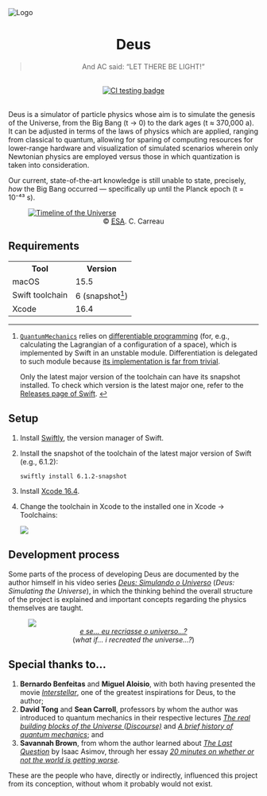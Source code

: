 <img alt="Logo" src="https://github.com/user-attachments/assets/a3d03dc6-5b02-4f78-b960-f68372a34b27" />
<h1 align="center">Deus</h1>
<div align="center"><blockquote cite="https://users.ece.cmu.edu/~gamvrosi/thelastq.html">And AC said: “LET THERE BE LIGHT!”</blockquote></div>
<br />
<div align="center">
  <a href="https://github.com/jeanbarrossilva/Deus/actions/workflows/test.yml">
    <img alt="CI testing badge" src="https://github.com/jeanbarrossilva/Deus/actions/workflows/test.yml/badge.svg" />
  </a>
</div>
<br />
<p>Deus is a simulator of particle physics whose aim is to simulate the genesis of the Universe, from the Big Bang (t → 0) to the dark ages (t ≈ 370,000 a). It can be adjusted in terms of the laws of physics which are applied, ranging from classical to quantum, allowing for sparing of computing resources for lower-range hardware and visualization of simulated scenarios wherein only Newtonian physics are employed versus those in which quantization is taken into consideration.</p>
<p>Our current, state-of-the-art knowledge is still unable to state, precisely, <i>how</i> the Big Bang occurred — specifically up until the Planck epoch (t = 10⁻⁴³ s).</p>
<figure>
  <a href="https://www.esa.int/ESA_Multimedia/Images/2013/03/Planck_history_of_Universe" target="_blank">
    <img alt="Timeline of the Universe" src="https://github.com/user-attachments/assets/81f8668f-7b8b-4c67-9b30-4623702fbfbd" />
  </a>
  <div align="center">
    <figcaption>© <a href="https://www.esa.int" target="_blank"><abbr title="European Space Agency">ESA</abbr></a>. C. Carreau</figcaption>
  </div>
</figure>
<h2>Requirements</h2>
<table align="center">
  <tr>
    <th>Tool</th>
    <th>Version</th>
  </tr>
  <tr>
    <td>macOS</td>
    <td>15.5</td>
  </tr>
  <tr>
    <td>Swift toolchain</td>
    <td id="requirements-footnote-1-ref">6 (snapshot<a href="#requirements-footnote-1"><sup>1</sup></a>)</td>
  </tr>
  <tr>
    <td>Xcode</td>
    <td>16.4</td>
  </tr>
</table>
<hr />
<ol>
  <li id="requirements-footnote-1">
    <p><a href="https://github.com/project-deus/Deus/tree/main/QuantumMechanics"><code>QuantumMechanics</code></a> relies on <a href="https://github.com/swiftlang/swift/blob/d837d6052cf5403644e14956ee4376454ad633bd/docs/DifferentiableProgramming.md" target="_blank">differentiable programming</a> (for, e.g., calculating the Lagrangian of a configuration of a space), which is implemented by Swift in an unstable module. Differentiation is delegated to such module because <a href="https://github.com/swiftlang/swift/blob/d837d6052cf5403644e14956ee4376454ad633bd/docs/DifferentiableProgramming.md#history-of-differentiation-algorithms" target="_blank">its implementation is far from trivial</a>.</p>
    <p>Only the latest major version of the toolchain can have its snapshot installed. To check which version is the latest major one, refer to the <a href="https://github.com/swiftlang/swift/releases" target="_blank">Releases page of Swift</a>. <a href="#requirements-footnote-1-ref">↩</a></p>
  </li>
</ol>
<h2>Setup</h2>
<ol>
  <li><p>Install <a href="https://www.swift.org/install/macos/swiftly">Swiftly</a>, the version manager of Swift.</p></li>
  <li>
    <p>Install the snapshot of the toolchain of the latest major version of Swift (e.g., 6.1.2):</p>
    <pre><code>swiftly install 6.1.2-snapshot</code></pre>
  </li>
  <li><p>Install <a href="https://developer.apple.com/download/all/?q=Xcode%2016.4">Xcode 16.4</a>.</p></li>
  <li>
    <p>Change the toolchain in Xcode to the installed one in Xcode → Toolchains:</p>
    <img src="https://github.com/user-attachments/assets/66c6d6c9-a721-4c15-8047-432b0b7e48d6" />
  </li>
</ol>
<h2>Development process</h2>
<p>Some parts of the process of developing Deus are documented by the author himself in his video series <a href="https://youtube.com/playlist?list=PLHiVqgQ7o8farBkJrCzFdJe6hsDT3ight" target="_blank"><cite>Deus: Simulando o Universo</cite></a> (<cite>Deus: Simulating the Universe</cite>), in which the thinking behind the overall structure of the project is explained and important concepts regarding the physics themselves are taught.</p>
<figure>
  <a href="https://www.youtube.com/watch?v=rlKpONUVOWk&list=PLHiVqgQ7o8farBkJrCzFdJe6hsDT3ight" target="_blank">
    <img src="https://github.com/user-attachments/assets/a4f47698-c4b0-4782-b60c-2c7ff4446a9f" />
  </a>
  <div align="center">
    <figcaption>
      <a href="https://www.youtube.com/watch?v=rlKpONUVOWk&list=PLHiVqgQ7o8farBkJrCzFdJe6hsDT3ight" target="_blank"><cite>e se… eu recriasse o universo…?</cite></a>
      <br />
      <span>(<cite>what if… i recreated the universe…?</cite>)</span>
    </figcaption>
  </div>
</figure>
<h2>Special thanks to…</h2>
<ol>
  <li><b>Bernardo Benfeitas</b> and <b>Miguel Aloisio</b>, with both having presented the movie <a href="https://en.wikipedia.org/wiki/Interstellar_(film)" target="_blank"><cite>Interstellar</cite></a>, one of the greatest inspirations for Deus, to the author;</li>
  <li><b>David Tong</b> and <b>Sean Carroll</b>, professors by whom the author was introduced to quantum mechanics in their respective lectures <a href="https://youtu.be/zNVQfWC_evg" target="_blank"><cite>The real building blocks of the Universe (Discourse)</cite></a> and <a href="https://youtu.be/5hVmeOCJjOU" target="_blank"><cite>A brief history of quantum mechanics</cite></a>; and</li>
  <li><b>Savannah Brown</b>, from whom the author learned about <a href="https://users.ece.cmu.edu/~gamvrosi/thelastq.html" target="_blank"><cite>The Last Question</cite></a> by Isaac Asimov, through her essay <a href="https://youtu.be/PDFUgsE6odU" target="_blank"><cite>20 minutes on whether or not the world is getting worse</cite></a>.</li>
</ol>
<p>These are the people who have, directly or indirectly, influenced this project from its conception, without whom it probably would not exist.</p>
